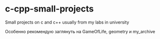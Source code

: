 # c-cpp-small-projects

Small projects on c and c++ usually from my labs in university

Особенно рекомендую заглянуть на GameOfLife, geometry и my_archive
